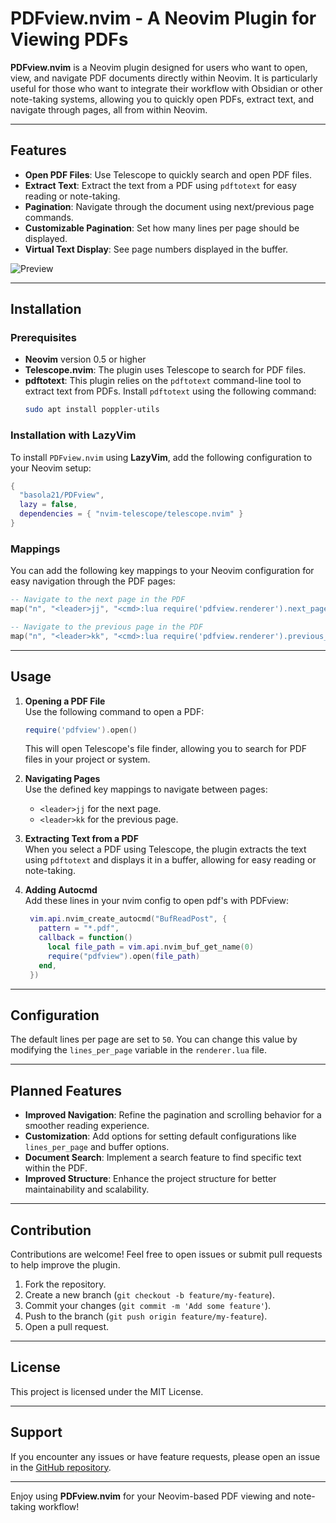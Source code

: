 
# PDFview.nvim - A Neovim Plugin for Viewing PDFs

**PDFview.nvim** is a Neovim plugin designed for users who want to open, view, and navigate PDF documents directly within Neovim. It is particularly useful for those who want to integrate their workflow with Obsidian or other note-taking systems, allowing you to quickly open PDFs, extract text, and navigate through pages, all from within Neovim.

---

## Features

- **Open PDF Files**: Use Telescope to quickly search and open PDF files.
- **Extract Text**: Extract the text from a PDF using `pdftotext` for easy reading or note-taking.
- **Pagination**: Navigate through the document using next/previous page commands.
- **Customizable Pagination**: Set how many lines per page should be displayed.
- **Virtual Text Display**: See page numbers displayed in the buffer.

![Preview](https://i.imgur.com/ClDZhnc.gif)

---

## Installation

### Prerequisites

- **Neovim** version 0.5 or higher
- **Telescope.nvim**: The plugin uses Telescope to search for PDF files.
- **pdftotext**: This plugin relies on the `pdftotext` command-line tool to extract text from PDFs. Install `pdftotext` using the following command:
  ```bash
  sudo apt install poppler-utils
  ```

### Installation with LazyVim

To install `PDFview.nvim` using **LazyVim**, add the following configuration to your Neovim setup:

```lua
{
  "basola21/PDFview",
  lazy = false,
  dependencies = { "nvim-telescope/telescope.nvim" }
}
```

### Mappings

You can add the following key mappings to your Neovim configuration for easy navigation through the PDF pages:

```lua
-- Navigate to the next page in the PDF
map("n", "<leader>jj", "<cmd>:lua require('pdfview.renderer').next_page()<CR>", { desc = "PDFview: Next page" })

-- Navigate to the previous page in the PDF
map("n", "<leader>kk", "<cmd>:lua require('pdfview.renderer').previous_page()<CR>", { desc = "PDFview: Previous page" })
```

---

## Usage

1. **Opening a PDF File**  
   Use the following command to open a PDF:
   ```lua
   require('pdfview').open()
   ```
   This will open Telescope's file finder, allowing you to search for PDF files in your project or system.

2. **Navigating Pages**  
   Use the defined key mappings to navigate between pages:
   - `<leader>jj` for the next page.
   - `<leader>kk` for the previous page.

3. **Extracting Text from a PDF**  
   When you select a PDF using Telescope, the plugin extracts the text using `pdftotext` and displays it in a buffer, allowing for easy reading or note-taking.

4. **Adding Autocmd**  
   Add these lines in your nvim config to open pdf's with PDFview:
   ```lua
    vim.api.nvim_create_autocmd("BufReadPost", {
      pattern = "*.pdf",
      callback = function()
        local file_path = vim.api.nvim_buf_get_name(0)
        require("pdfview").open(file_path)
      end,
    })
   ```
---

## Configuration

The default lines per page are set to `50`. You can change this value by modifying the `lines_per_page` variable in the `renderer.lua` file.

---

## Planned Features

- **Improved Navigation**: Refine the pagination and scrolling behavior for a smoother reading experience.
- **Customization**: Add options for setting default configurations like `lines_per_page` and buffer options.
- **Document Search**: Implement a search feature to find specific text within the PDF.
- **Improved Structure**: Enhance the project structure for better maintainability and scalability.

---

## Contribution

Contributions are welcome! Feel free to open issues or submit pull requests to help improve the plugin.

1. Fork the repository.
2. Create a new branch (`git checkout -b feature/my-feature`).
3. Commit your changes (`git commit -m 'Add some feature'`).
4. Push to the branch (`git push origin feature/my-feature`).
5. Open a pull request.

---

## License

This project is licensed under the MIT License.

---

## Support

If you encounter any issues or have feature requests, please open an issue in the [GitHub repository](https://github.com/basola21/PDFview).

---

Enjoy using **PDFview.nvim** for your Neovim-based PDF viewing and note-taking workflow!
